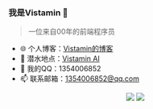 
###  我是Vistamin 🚀

> 一位来自00年的前端程序员

- 🌐 个人博客：[Vistamin的博客](https://blog.mitsuha.run/)
- 🏡 潜水地点：[Vistamin AI](new.mitsuha.run)
- 💬 我的QQ：1354006852
- 📫 联系邮箱：1354006852@qq.com

<p align = "center">
  <img src = "https://github-readme-stats.vercel.app/api?username=Vistaminc&count_private=true&show_icons=true&theme=tokyonight&line_height=40">
  <img src = "https://github-readme-stats.vercel.app/api/top-langs/?username=longyanjiang&theme=tokyonight">
</p>
